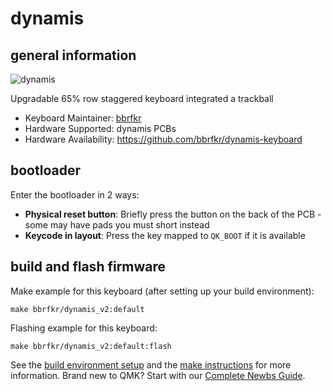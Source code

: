 # dynamis

## general information
![dynamis](https://i.imgur.com/Zs6MWPeh.jpeg)

Upgradable 65% row staggered keyboard integrated a trackball

* Keyboard Maintainer: [bbrfkr](https://github.com/bbrfkr/)
* Hardware Supported: dynamis PCBs
* Hardware Availability: https://github.com/bbrfkr/dynamis-keyboard

## bootloader

Enter the bootloader in 2 ways:

* **Physical reset button**: Briefly press the button on the back of the PCB - some may have pads you must short instead
* **Keycode in layout**: Press the key mapped to `QK_BOOT` if it is available

## build and flash firmware

Make example for this keyboard (after setting up your build environment):

    make bbrfkr/dynamis_v2:default

Flashing example for this keyboard:

    make bbrfkr/dynamis_v2:default:flash

See the [build environment setup](https://docs.qmk.fm/#/getting_started_build_tools) and the [make instructions](https://docs.qmk.fm/#/getting_started_make_guide) for more information. Brand new to QMK? Start with our [Complete Newbs Guide](https://docs.qmk.fm/#/newbs).
